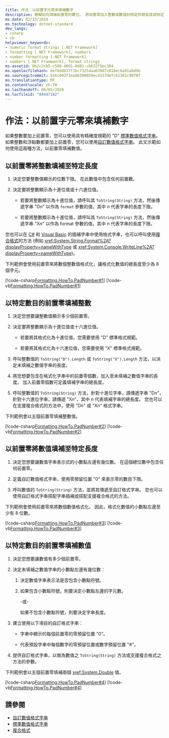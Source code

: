 ```yaml
---
title: 作法：以前置字元零來填補數字
description: 瞭解如何填補前置零的數位。 將前置零加入整數或數值到特定的總長度或特定數目的前置零。
ms.date: 02/25/2019
ms.technology: dotnet-standard
dev_langs:
- csharp
- vb
helpviewer_keywords:
- numeric format strings [.NET Framework]
- formatting [.NET Framework], numbers
- number formatting [.NET Framework]
- numbers [.NET Framework], format strings
ms.assetid: 0b2c2cb5-c580-4891-8d81-cb632f5ec384
ms.openlocfilehash: 6ef0ddb37f1bc73254aa639d7c018ec6a01abd9b
ms.sourcegitcommit: b16c00371ea06398859ecd157defc81301c9070f
ms.translationtype: MT
ms.contentlocale: zh-TW
ms.lasthandoff: 06/05/2020
ms.locfileid: "84447182"
---
```

# <a name="how-to-pad-a-number-with-leading-zeros"></a>作法：以前置字元零來填補數字

如果整數要加上前置零，您可以使用具有精確度規範的 "D" [標準數值格式字串](standard-numeric-format-strings.md)。 如果整數和浮點數都要加上前置零，您可以使用[自訂數值格式字串](custom-numeric-format-strings.md)。 此文示範如何使用這兩種方法，以前置零填補數值。

## <a name="to-pad-an-integer-with-leading-zeros-to-a-specific-length"></a>以前置零將整數填補至特定長度

1. 決定您要整數值顯示的位數下限。 在此數值中包含任何前置數。

1. 決定要將整數顯示為十進位值或十六進位值。

    - 若要將整數顯示為十進位值，請呼叫其 `ToString(String)` 方法，然後傳遞字串 "D*n*" 以作為 `format` 參數的值，其中 *n* 代表字串的長度下限。

    - 若要將整數顯示為十進位值，請呼叫其 `ToString(String)` 方法，然後傳遞字串 "X*n*" 以作為 format 參數的值，其中 *n* 代表字串的長度下限。

您也可以在 [C#](../../csharp/language-reference/tokens/interpolated.md) 和 [Visual Basic](../../visual-basic/programming-guide/language-features/strings/interpolated-strings.md) 的插補字串中使用格式字串，也可以呼叫使用[複合格式](composite-formatting.md)的方法 (例如 <xref:System.String.Format%2A?displayProperty=nameWithType> 或 <xref:System.Console.WriteLine%2A?displayProperty=nameWithType>)。

下列範例會使用前置零來將數個整數值格式化，讓格式化數值的總長度至少為 8 個字元。

[!code-csharp[Formatting.HowTo.PadNumber#1](../../../samples/snippets/csharp/VS_Snippets_CLR/Formatting.HowTo.PadNumber/cs/Pad1.cs#1)]
[!code-vb[Formatting.HowTo.PadNumber#1](../../../samples/snippets/visualbasic/VS_Snippets_CLR/Formatting.HowTo.PadNumber/vb/Pad1.vb#1)]

## <a name="to-pad-an-integer-with-a-specific-number-of-leading-zeros"></a>以特定數目的前置零填補整數

1. 決定您想要讓整數值顯示多少個前置零。

1. 決定要將整數顯示為十進位值或十六進位值。

    - 若要將其格式化為十進位值，您需要使用 "D" 標準格式規範。

    - 若要將其格式化為十六進位值，您需要使用 "X" 標準格式規範。

1. 呼叫整數值的 `ToString("D").Length` 或 `ToString("X").Length` 方法，以決定未填補之數值字串的長度。

1. 將您想要包含在格式化字串中的前置零個數，加入至未填補之數值字串的長度。 加入前置零個數可定義填補字串的總長度。

1. 呼叫整數值的 `ToString(String)` 方法，針對十進位字串，請傳遞字串 "D*n*"，針對十六進位字串，請傳遞 "X*n*"，其中 *n* 代表填補字串的總長度。 您也可以在支援複合格式的方法中，使用 "D*n*" 或 "X*n*" 格式字串。

下列範例會以五個前置零填補整數值。

[!code-csharp[Formatting.HowTo.PadNumber#2](../../../samples/snippets/csharp/VS_Snippets_CLR/Formatting.HowTo.PadNumber/cs/Pad1.cs#2)]
[!code-vb[Formatting.HowTo.PadNumber#2](../../../samples/snippets/visualbasic/VS_Snippets_CLR/Formatting.HowTo.PadNumber/vb/Pad1.vb#2)]

## <a name="to-pad-a-numeric-value-with-leading-zeros-to-a-specific-length"></a>以前置零將數值填補至特定長度

1. 決定您想要讓數值字串表示式的小數點左邊有幾位數。 在這個總位數中包含任何前置零。

1. 定義自訂數值格式字串，使用零預留位置 "0" 來表示零的數目下限。

1. 呼叫數值的 `ToString(String)` 方法，並將其傳遞至自訂格式字串。 您也可以使用自訂格式字串搭配字串插補或搭配支援複合格式的方法。

下列範例會使用前置零來將數個數值格式化。 因此，格式化數值的小數點左邊至少有 8 位數。

[!code-csharp[Formatting.HowTo.PadNumber#3](../../../samples/snippets/csharp/VS_Snippets_CLR/Formatting.HowTo.PadNumber/cs/Pad1.cs#3)]
[!code-vb[Formatting.HowTo.PadNumber#3](../../../samples/snippets/visualbasic/VS_Snippets_CLR/Formatting.HowTo.PadNumber/vb/Pad1.vb#3)]

## <a name="to-pad-a-numeric-value-with-a-specific-number-of-leading-zeros"></a>以特定數目的前置零填補數值

1. 決定您想要讓數值有多少個前置零。

1. 決定未填補之數值字串的小數點左邊有幾位數：

    1. 決定數值字串表示法是否包含小數點符號。

    1. 如果包含小數點符號，則要決定小數點左邊的字元數。

         -或-

         如果不包含小數點符號，則要決定字串長度。

1. 建立使用以下項目的自訂格式字串：

    - 字串中顯示的每個前置零的零預留位置 "0"。

    - 代表預設字串中每個數字的零預留位置或數字預留位置 "#"。

1. 提供自訂格式字串，以做為數值之 `ToString(String)` 方法或支援複合格式之方法的參數。

下列範例會以五個前置零填補兩個 <xref:System.Double> 值。

[!code-csharp[Formatting.HowTo.PadNumber#4](../../../samples/snippets/csharp/VS_Snippets_CLR/Formatting.HowTo.PadNumber/cs/Pad1.cs#4)]
[!code-vb[Formatting.HowTo.PadNumber#4](../../../samples/snippets/visualbasic/VS_Snippets_CLR/Formatting.HowTo.PadNumber/vb/Pad1.vb#4)]

## <a name="see-also"></a>請參閱

- [自訂數值格式字串](custom-numeric-format-strings.md)
- [標準數值格式字串](standard-numeric-format-strings.md)
- [複合格式](composite-formatting.md)
